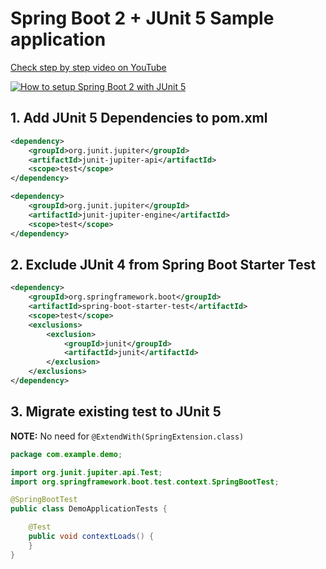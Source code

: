 # Spring Boot 2 + JUnit 5 Sample application

[Check step by step video on YouTube](https://www.youtube.com/watch?v=J9jQoFiP41A)

[![How to setup Spring Boot 2 with JUnit 5](https://img.youtube.com/vi/J9jQoFiP41A/0.jpg)](https://www.youtube.com/watch?v=J9jQoFiP41A)

## 1. Add JUnit 5 Dependencies to pom.xml

```xml
<dependency>
	<groupId>org.junit.jupiter</groupId>
	<artifactId>junit-jupiter-api</artifactId>
	<scope>test</scope>
</dependency>

<dependency>
	<groupId>org.junit.jupiter</groupId>
	<artifactId>junit-jupiter-engine</artifactId>
	<scope>test</scope>
</dependency>
```

## 2. Exclude JUnit 4 from Spring Boot Starter Test

```xml
<dependency>
	<groupId>org.springframework.boot</groupId>
	<artifactId>spring-boot-starter-test</artifactId>
	<scope>test</scope>
	<exclusions>
		<exclusion>
			<groupId>junit</groupId>
			<artifactId>junit</artifactId>
		</exclusion>
	</exclusions>
</dependency>
```

## 3. Migrate existing test to JUnit 5

**NOTE:** No need for `@ExtendWith(SpringExtension.class)`

```java
package com.example.demo;

import org.junit.jupiter.api.Test;
import org.springframework.boot.test.context.SpringBootTest;

@SpringBootTest
public class DemoApplicationTests {

	@Test
	public void contextLoads() {
	}
}
```
